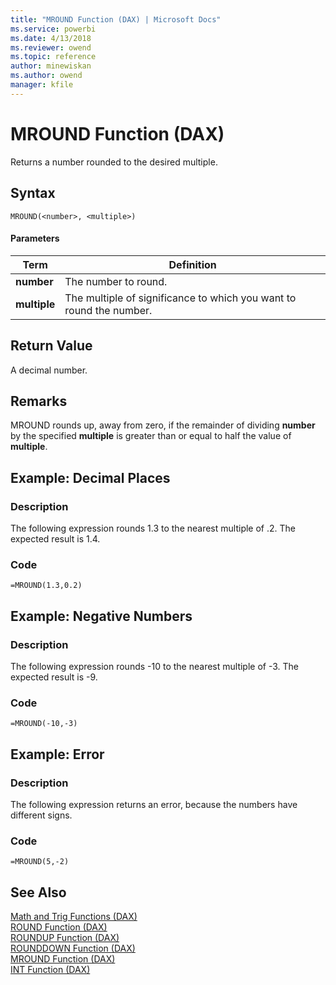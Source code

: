 ```yaml
---
title: "MROUND Function (DAX) | Microsoft Docs"
ms.service: powerbi
ms.date: 4/13/2018
ms.reviewer: owend
ms.topic: reference
author: minewiskan
ms.author: owend
manager: kfile
---
```

# MROUND Function (DAX)
Returns a number rounded to the desired multiple.  
  
## Syntax  
  
```  
MROUND(<number>, <multiple>)  
```  
  
#### Parameters  
  
|Term|Definition|  
|--------|--------------|  
|**number**|The number to round.|  
|**multiple**|The multiple of significance to which you want to round the number.|  
  
## Return Value  
A decimal number.  
  
## Remarks  
MROUND rounds up, away from zero, if the remainder of dividing **number** by the specified **multiple** is greater than or equal to half the value of **multiple**.  
  
## Example: Decimal Places  
  
### Description  
The following expression rounds 1.3 to the nearest multiple of .2. The expected result is 1.4.  
  
### Code  
  
```  
=MROUND(1.3,0.2)  
```  
  
## Example: Negative Numbers  
  
### Description  
The following expression rounds -10 to the nearest multiple of -3. The expected result is -9.  
  
### Code  
  
```  
=MROUND(-10,-3)  
```  
  
## Example: Error  
  
### Description  
The following expression returns an error, because the numbers have different signs.  
  
### Code  
  
```  
=MROUND(5,-2)  
```  
  
## See Also  
[Math and Trig Functions &#40;DAX&#41;](math-and-trig-functions-dax.md)  
[ROUND Function &#40;DAX&#41;](round-function-dax.md)  
[ROUNDUP Function &#40;DAX&#41;](roundup-function-dax.md)  
[ROUNDDOWN Function &#40;DAX&#41;](rounddown-function-dax.md)  
[MROUND Function &#40;DAX&#41;](mround-function-dax.md)  
[INT Function &#40;DAX&#41;](int-function-dax.md)  
  
